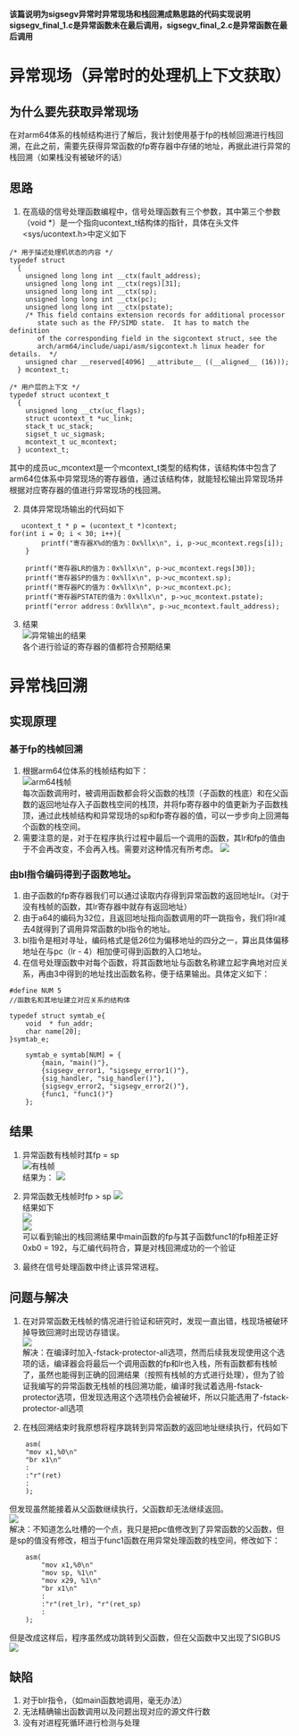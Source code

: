 **该篇说明为sigsegv异常时异常现场和栈回溯成熟思路的代码实现说明**   
**sigsegv_final_1.c是异常函数未在最后调用，sigsegv_final_2.c是异常函数在最后调用**
# 异常现场（异常时的处理机上下文获取）
## 为什么要先获取异常现场
在对arm64体系的栈帧结构进行了解后，我计划使用基于fp的栈帧回溯进行栈回溯，在此之前，需要先获得异常函数的fp寄存器中存储的地址，再据此进行异常的栈回溯（如果栈没有被破坏的话）
## 思路 
1. 在高级的信号处理函数编程中，信号处理函数有三个参数，其中第三个参数（void *）是一个指向ucontext_t结构体的指针，具体在头文件<sys/ucontext.h>中定义如下  
```
/* 用于描述处理机状态的内容 */
typedef struct
  {
    unsigned long long int __ctx(fault_address);
    unsigned long long int __ctx(regs)[31];
    unsigned long long int __ctx(sp);
    unsigned long long int __ctx(pc);
    unsigned long long int __ctx(pstate);
    /* This field contains extension records for additional processor
       state such as the FP/SIMD state.  It has to match the definition
       of the corresponding field in the sigcontext struct, see the
       arch/arm64/include/uapi/asm/sigcontext.h linux header for details.  */
    unsigned char __reserved[4096] __attribute__ ((__aligned__ (16)));
  } mcontext_t;

/* 用户层的上下文 */
typedef struct ucontext_t
  {
    unsigned long __ctx(uc_flags);
    struct ucontext_t *uc_link;
    stack_t uc_stack;
    sigset_t uc_sigmask;
    mcontext_t uc_mcontext;
  } ucontext_t;
  ```  
  其中的成员uc_mcontext是一个mcontext_t类型的结构体，该结构体中包含了arm64位体系中异常现场的寄存器值，通过该结构体，就能轻松输出异常现场并根据对应寄存器的值进行异常现场的栈回溯。  

2. 具体异常现场输出的代码如下  
```
   ucontext_t * p = (ucontext_t *)context;       
for(int i = 0; i < 30; i++){
        printf("寄存器X%d的值为：0x%llx\n", i, p->uc_mcontext.regs[i]);
    }

    printf("寄存器LR的值为：0x%llx\n", p->uc_mcontext.regs[30]);
    printf("寄存器SP的值为：0x%llx\n", p->uc_mcontext.sp);
    printf("寄存器PC的值为：0x%llx\n", p->uc_mcontext.pc);
    printf("寄存器PSTATE的值为：0x%llx\n", p->uc_mcontext.pstate);
    printf("error address：0x%llx\n", p->uc_mcontext.fault_address);  
```
3. 结果  
   ![异常输出的结果](./img/%E5%BC%82%E5%B8%B8%E8%BE%93%E5%87%BA%E7%9A%84%E7%BB%93%E6%9E%9C.png)  
   各个进行验证的寄存器的值都符合预期结果
# 异常栈回溯
## 实现原理
### 基于fp的栈帧回溯
1. 根据arm64位体系的栈帧结构如下：   
![arm64栈帧](./img/arm64栈帧.png)  
每次函数调用时，被调用函数都会将父函数的栈顶（子函数的栈底）和在父函数的返回地址存入子函数栈空间的栈顶，并将fp寄存器中的值更新为子函数栈顶，通过此栈帧结构和异常现场的sp和fp寄存器的值，可以一步步向上回溯每个函数的栈空间。
2. 需要注意的是，对于在程序执行过程中最后一个调用的函数，其lr和fp的值由于不会再改变，不会再入栈。需要对这种情况有所考虑。
![](./img/%E6%9C%80%E5%90%8E%E8%B0%83%E7%94%A8%E7%9A%84%E5%87%BD%E6%95%B0%E6%97%A0%E6%A0%88%E5%B8%A7.png)
   
### 由bl指令编码得到子函数地址。
1. 由子函数的fp寄存器我们可以通过读取内存得到异常函数的返回地址lr。（对于没有栈帧的函数，其lr寄存器中就存有返回地址）
2. 由于a64的编码为32位，且返回地址指向函数调用的吓一跳指令，我们将lr减去4就得到了调用异常函数的bl指令的地址。
3. bl指令是相对寻址，编码格式是低26位为偏移地址的四分之一，算出具体偏移地址在与pc（lr - 4）相加便可得到函数的入口地址。
4. 在信号处理函数中对每个函数，将其函数地址与函数名称建立起字典地对应关系，再由3中得到的地址找出函数名称，便于结果输出。具体定义如下：  
```
#define NUM 5
//函数名和其地址建立对应关系的结构体

typedef struct symtab_e{
    void  * fun_addr;
    char name[20];
}symtab_e;
```
```
	symtab_e symtab[NUM] = {
		{main, "main()"},
		{sigsegv_error1, "sigsegv_error1()"},
		{sig_handler, "sig_handler()"},
		{sigsegv_error2, "sigsegv_error2()"},
		{func1, "func1()"}
	};
```

## 结果
1. 异常函数有栈帧时其fp = sp    
![有栈帧](./img/出错函数有栈帧.png)  
结果为：
![](./img/%E6%9C%89%E6%A0%88%E5%B8%A7%E7%BB%93%E6%9E%9C.png)

2. 异常函数无栈帧时fp > sp
![](./img/无栈帧不入栈.png)  
![]()  
结果如下  
![](./img/%E6%97%A0%E6%A0%88%E5%B8%A7%E7%BB%93%E6%9E%9C.png)  
![](./img/无栈帧main验证.png)  
可以看到输出的栈回溯结果中main函数的fp与其子函数func1的fp相差正好0xb0 = 192，与汇编代码符合，算是对栈回溯成功的一个验证
3. 最终在信号处理函数中终止该异常进程。
   
## 问题与解决
1. 在对异常函数无栈帧的情况进行验证和研究时，发现一直出错，栈现场被破环掉导致回溯时出现访存错误。  
![](./img/%E6%97%A0%E6%A0%88%E5%B8%A7%E6%A0%88%E8%A2%AB%E7%A0%B4%E5%9D%8F.png)  
解决：在编译时加入-fstack-protector-all选项，然而后续我发现使用这个选项的话，编译器会将最后一个调用函数的fp和lr也入栈，所有函数都有栈帧了，虽然也能得到正确的回溯结果（按照有栈帧的方式进行处理），但为了验证我编写的异常函数无栈帧的栈回溯功能，编译时我试着选用-fstack-protector选项，但发现选用这个选项栈仍会被破坏，所以只能选用了-fstack-protector-all选项  

2. 在栈回溯结束时我原想将程序跳转到异常函数的返回地址继续执行，代码如下  
```
	asm(
	"mov x1,%0\n"
	"br x1\n"
	:
	:"r"(ret)
	:
	);
```
但发现虽然能接着从父函数继续执行，父函数却无法继续返回。  
![](./img/%E7%88%B6%E5%87%BD%E6%95%B0%E6%97%A0%E6%B3%95%E6%AD%A3%E5%B8%B8%E8%BF%94%E5%9B%9E.png)  
解决：不知道怎么吐槽的一个点，我只是把pc值修改到了异常函数的父函数，但是sp的值没有修改，相当于func1函数在用异常处理函数的栈空间，修改如下：  
```
	asm(
		"mov x1,%0\n"
		"mov sp, %1\n"
		"mov x29, %1\n"
		"br x1\n"
		:
		:"r"(ret_lr), "r"(ret_sp)
		:
	);
```  
但是改成这样后，程序虽然成功跳转到父函数，但在父函数中又出现了SIGBUS  
![](./img/%E8%BF%94%E5%9B%9E%E7%88%B6%E5%87%BD%E6%95%B0%E9%94%99%E8%AF%AF.png)  

## 缺陷
1. 对于blr指令，（如main函数地调用，毫无办法）
2. 无法精确输出函数调用以及问题出现对应的源文件行数
3. 没有对进程死循环进行检测与处理